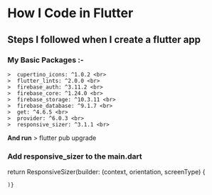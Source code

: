 # How I Code in Flutter
## Steps I followed when I create a flutter app


### My Basic Packages :-
    >  cupertino_icons: ^1.0.2 <br>
    >  flutter_lints: ^2.0.0 <br>
    >  firebase_auth: ^3.11.2 <br>
    >  firebase_core: ^1.24.0 <br>
    >  firebase_storage: ^10.3.11 <br>
    >  firebase_database: ^9.1.7 <br>
    >  get: ^4.6.5 <br>
    >  provider: ^6.0.3 <br>
    >  responsive_sizer: ^3.1.1 <br> 

**And run**
    > flutter pub upgrade


### Add responsive_sizer to the main.dart

 return ResponsiveSizer(builder: (context, orientation, screenType) {

    )}